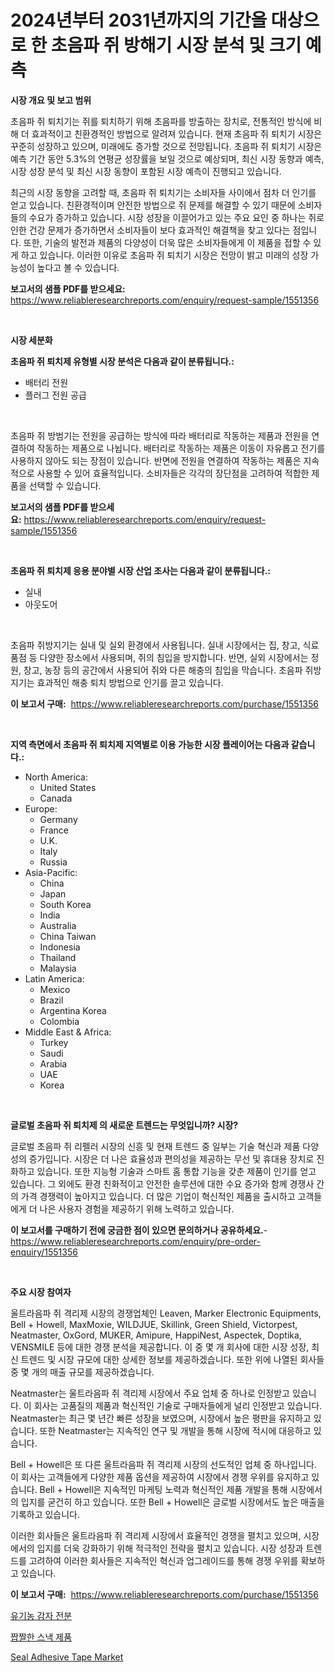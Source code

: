 <p><h1>2024년부터 2031년까지의 기간을 대상으로 한 초음파 쥐 방해기 시장 분석 및 크기 예측</h1></p><p><strong>시장 개요 및 보고 범위</strong></p>
<p><p>초음파 쥐 퇴치기는 쥐를 퇴치하기 위해 초음파를 방출하는 장치로, 전통적인 방식에 비해 더 효과적이고 친환경적인 방법으로 알려져 있습니다. 현재 초음파 쥐 퇴치기 시장은 꾸준히 성장하고 있으며, 미래에도 증가할 것으로 전망됩니다. 초음파 쥐 퇴치기 시장은 예측 기간 동안 5.3%의 연평균 성장률을 보일 것으로 예상되며, 최신 시장 동향과 예측, 시장 성장 분석 및 최신 시장 동향이 포함된 시장 예측이 진행되고 있습니다. </p><p>최근의 시장 동향을 고려할 때, 초음파 쥐 퇴치기는 소비자들 사이에서 점차 더 인기를 얻고 있습니다. 친환경적이며 안전한 방법으로 쥐 문제를 해결할 수 있기 때문에 소비자들의 수요가 증가하고 있습니다. 시장 성장을 이끌어가고 있는 주요 요인 중 하나는 쥐로 인한 건강 문제가 증가하면서 소비자들이 보다 효과적인 해결책을 찾고 있다는 점입니다. 또한, 기술의 발전과 제품의 다양성이 더욱 많은 소비자들에게 이 제품을 접할 수 있게 하고 있습니다. 이러한 이유로 초음파 쥐 퇴치기 시장은 전망이 밝고 미래의 성장 가능성이 높다고 볼 수 있습니다.</p></p>
<p><strong>보고서의 샘플 PDF를 받으세요:</strong> <a href="https://www.reliableresearchreports.com/enquiry/request-sample/1551356">https://www.reliableresearchreports.com/enquiry/request-sample/1551356</a></p>
<p>&nbsp;</p>
<p><strong>시장 세분화</strong></p>
<p><strong>초음파 쥐 퇴치제 유형별 시장 분석은 다음과 같이 분류됩니다.:</strong></p>
<p><ul><li>배터리 전원</li><li>플러그 전원 공급</li></ul></p>
<p>&nbsp;</p>
<p><p>초음파 쥐 방범기는 전원을 공급하는 방식에 따라 배터리로 작동하는 제품과 전원을 연결하여 작동하는 제품으로 나뉩니다. 배터리로 작동하는 제품은 이동이 자유롭고 전기를 사용하지 않아도 되는 장점이 있습니다. 반면에 전원을 연결하여 작동하는 제품은 지속적으로 사용할 수 있어 효율적입니다. 소비자들은 각각의 장단점을 고려하여 적합한 제품을 선택할 수 있습니다.</p></p>
<p><strong>보고서의 샘플 PDF를 받으세요:</strong>&nbsp;<a href="https://www.reliableresearchreports.com/enquiry/request-sample/1551356">https://www.reliableresearchreports.com/enquiry/request-sample/1551356</a></p>
<p>&nbsp;</p>
<p><strong> 초음파 쥐 퇴치제 응용 분야별 시장 산업 조사는 다음과 같이 분류됩니다.:</strong></p>
<p><ul><li>실내</li><li>아웃도어</li></ul></p>
<p>&nbsp;</p>
<p><p>초음파 쥐방지기는 실내 및 실외 환경에서 사용됩니다. 실내 시장에서는 집, 창고, 식료품점 등 다양한 장소에서 사용되며, 쥐의 침입을 방지합니다. 반면, 실외 시장에서는 정원, 창고, 농장 등의 공간에서 사용되어 쥐와 다른 해충의 침입을 막습니다. 초음파 쥐방지기는 효과적인 해충 퇴치 방법으로 인기를 끌고 있습니다.</p></p>
<p><strong>이 보고서 구매:</strong>&nbsp; <a href="https://www.reliableresearchreports.com/purchase/1551356">https://www.reliableresearchreports.com/purchase/1551356</a></p>
<p>&nbsp;</p>
<p><strong>지역 측면에서 초음파 쥐 퇴치제 지역별로 이용 가능한 시장 플레이어는 다음과 같습니다.:</strong></p>
<p><ul>
    <li>
        North America:
        <ul>
            <li>United States</li>
            <li>Canada</li>
        </ul>
    </li>
    <li>
        Europe:
        <ul>
            <li>Germany</li>
            <li>France</li>
            <li>U.K.</li>
            <li>Italy</li>
            <li>Russia</li>
        </ul>
    </li>
    <li>
        Asia-Pacific:
        <ul>
            <li>China</li>
            <li>Japan</li>
            <li>South Korea</li>
            <li>India</li>
            <li>Australia</li>
            <li>China Taiwan</li>
            <li>Indonesia</li>
            <li>Thailand</li>
            <li>Malaysia</li>
        </ul>
    </li>
    <li>
        Latin America:
        <ul>
            <li>Mexico</li>
            <li>Brazil</li>
            <li>Argentina Korea</li>
            <li>Colombia</li>
        </ul>
    </li>
    <li>
        Middle East & Africa:
        <ul>
            <li>Turkey</li>
            <li>Saudi</li>
            <li>Arabia</li>
            <li>UAE</li>
            <li>Korea</li>
        </ul>
    </li>
    </ul></p>
<p>&nbsp;</p>
<p><strong>글로벌 초음파 쥐 퇴치제 의 새로운 트렌드는 무엇입니까? 시장?</strong></p>
<p><p>글로벌 초음파 쥐 리펠러 시장의 신흥 및 현재 트렌드 중 일부는 기술 혁신과 제품 다양성의 증가입니다. 시장은 더 나은 효율성과 편의성을 제공하는 무선 및 휴대용 장치로 진화하고 있습니다. 또한 지능형 기술과 스마트 홈 통합 기능을 갖춘 제품이 인기를 얻고 있습니다. 그 외에도 환경 친화적이고 안전한 솔루션에 대한 수요 증가와 함께 경쟁사 간의 가격 경쟁력이 높아지고 있습니다. 더 많은 기업이 혁신적인 제품을 출시하고 고객들에게 더 나은 사용자 경험을 제공하기 위해 노력하고 있습니다.</p></p>
<p><strong>이 보고서를 구매하기 전에 궁금한 점이 있으면 문의하거나 공유하세요.</strong>- <a href="https://www.reliableresearchreports.com/enquiry/pre-order-enquiry/1551356">https://www.reliableresearchreports.com/enquiry/pre-order-enquiry/1551356</a></p>
<p>&nbsp;</p>
<p><strong>주요 시장 참여자</strong></p>
<p><p>울트라음파 쥐 격리제 시장의 경쟁업체인 Leaven, Marker Electronic Equipments, Bell + Howell, MaxMoxie, WILDJUE, Skillink, Green Shield, Victorpest, Neatmaster, OxGord, MUKER, Amipure, HappiNest, Aspectek, Doptika, VENSMILE 등에 대한 경쟁 분석을 제공합니다. 이 중 몇 개 회사에 대한 시장 성장, 최신 트렌드 및 시장 규모에 대한 상세한 정보를 제공하겠습니다. 또한 위에 나열된 회사들 중 몇 개의 매출 규모를 제공하겠습니다.</p><p>Neatmaster는 울트라음파 쥐 격리제 시장에서 주요 업체 중 하나로 인정받고 있습니다. 이 회사는 고품질의 제품과 혁신적인 기술로 구매자들에게 널리 인정받고 있습니다. Neatmaster는 최근 몇 년간 빠른 성장을 보였으며, 시장에서 높은 평판을 유지하고 있습니다. 또한 Neatmaster는 지속적인 연구 및 개발을 통해 시장에 적시에 대응하고 있습니다.</p><p>Bell + Howell은 또 다른 울트라음파 쥐 격리제 시장의 선도적인 업체 중 하나입니다. 이 회사는 고객들에게 다양한 제품 옵션을 제공하여 시장에서 경쟁 우위를 유지하고 있습니다. Bell + Howell은 지속적인 마케팅 노력과 혁신적인 제품 개발을 통해 시장에서의 입지를 굳건히 하고 있습니다. 또한 Bell + Howell은 글로벌 시장에서도 높은 매출을 기록하고 있습니다.</p><p>이러한 회사들은 울트라음파 쥐 격리제 시장에서 효율적인 경쟁을 펼치고 있으며, 시장에서의 입지를 더욱 강화하기 위해 적극적인 전략을 펼치고 있습니다. 시장 성장과 트렌드를 고려하여 이러한 회사들은 지속적인 혁신과 업그레이드를 통해 경쟁 우위를 확보하고 있습니다.</p></p>
<p><strong>이 보고서 구매:</strong>&nbsp;&nbsp;<a href="https://www.reliableresearchreports.com/purchase/1551356">https://www.reliableresearchreports.com/purchase/1551356</a></p>
<p><p><a href="https://github.com/sammyUltyylrich9067856/Market-Research-Report-List-1/blob/main/81574016814.md">유기농 감자 전분</a></p><p><a href="https://github.com/Elenrrera7685/Market-Research-Report-List-1/blob/main/97318886813.md">짭짤한 스낵 제품</a></p><p><a href="https://invited-way-688.notion.site/Seal-Adhesive-Tape-Market-Size-Growth-and-Forecast-from-2024-2031-04702cf172fa429ea99da49c8a104784">Seal Adhesive Tape Market</a></p></p>

